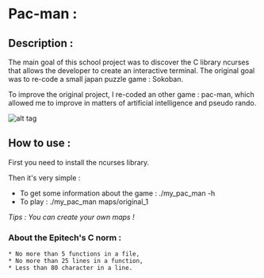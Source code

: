 # Pac-man :

## Description :

The main goal of this school project was to discover the C library ncurses that allows the developer to create an interactive terminal. 
The original goal was to re-code a small japan puzzle game : Sokoban. 

To improve the original project, I re-coded an other game : pac-man, which allowed me to improve in matters of artificial intelligence and pseudo rando.

![alt tag](./screenshot.png)

## How to use :

First you need to install the ncurses library.

Then it's very simple :
   * To get some information about the game : ./my_pac_man -h
   * To play : ./my_pac_man maps/original_1

*Tips : You can create your own maps !*


### About the Epitech's C norm :

	* No more than 5 functions in a file, 
	* No more than 25 lines in a function,
	* Less than 80 character in a line.